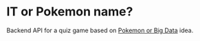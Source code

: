 # IT or Pokemon name?

Backend API for a quiz game based on [Pokemon or Big Data](https://github.com/pixelastic/pokemonorbigdata) idea.
